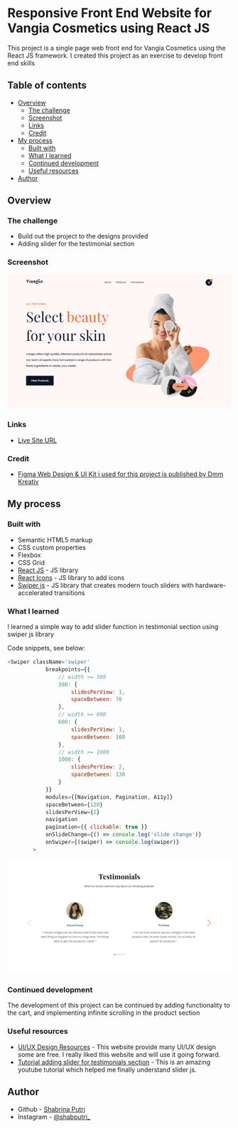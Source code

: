 # Responsive Front End Website for Vangia Cosmetics using React JS
This project is a single page web front end for Vangia Cosmetics using the React JS framework. I created this project as an exercise to develop front end skills

## Table of contents

- [Overview](#overview)
  - [The challenge](#the-challenge)
  - [Screenshot](#screenshot)
  - [Links](#links)
  - [Credit](#credit)
- [My process](#my-process)
  - [Built with](#built-with)
  - [What I learned](#what-i-learned)
  - [Continued development](#continued-development)
  - [Useful resources](#useful-resources)
- [Author](#author)


## Overview

### The challenge

- Build out the project to the designs provided
- Adding slider for the testimonial section

### Screenshot

![Design overview for Vangia Cosmetics landing page](./src/images/header-vangia.png)

### Links
- [Live Site URL](https://clever-seahorse-070928.netlify.app/)

### Credit
- [Figma Web Design & UI Kit i used for this project is published by Dmm Kreativ](https://ui8.net/dmm-kreativ/products/uniquepages?status=7)

## My process

### Built with

- Semantic HTML5 markup
- CSS custom properties
- Flexbox
- CSS Grid
- [React JS](https://reactjs.org/) - JS library
- [React Icons](https://react-icons.github.io/react-icons/) - JS library to add icons
- [Swiper js](https://swiperjs.com/) - JS library that creates modern touch sliders with hardware-accelerated transitions


### What I learned

I learned a simple way to add slider function in testimonial section using swiper js library

Code snippets, see below:
```js
<Swiper className='swiper'
            breakpoints={{
                // width >= 300
                300: {
                    slidesPerView: 1,
                    spaceBetween: 70
                },
                // width >= 600
                600: {
                    slidesPerView: 1,
                    spaceBetween: 100
                },
                // width >= 1000
                1000: {
                    slidesPerView: 2,
                    spaceBetween: 130
                }
            }}
            modules={[Navigation, Pagination, A11y]}
            spaceBetween={120}
            slidesPerView={2}
            navigation
            pagination={{ clickable: true }}
            onSlideChange={() => console.log('slide change')}
            onSwiper={(swiper) => console.log(swiper)}
        >
```

![Overview for testimonials section](./src/images/testimonials.png)


### Continued development
The development of this project can be continued by adding functionality to the cart, and implementing infinite scrolling in the product section

### Useful resources
- [UI/UX Design Resources](https://ui8.net/) - This website provide many UI/UX design some are free. I really liked this website and will use it going forward.
- [Tutorial adding slider for testimonials section](https://www.youtube.com/watch?v=iIwALoXqJ5c&t=847s) - This is an amazing youtube tutorial which helped me finally understand slider js.


## Author

- Github - [Shabrina Putri](https://github.com/shabrina12/)
- Instagram - [@shabputri_](https://www.instagram.com/shabputri_/)

